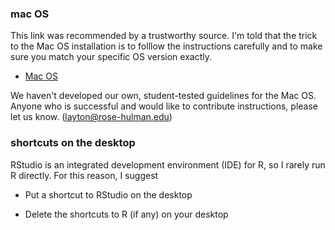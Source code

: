 ### mac OS

This link was recommended by a trustworthy source. I'm told that the trick to the Mac OS installation is to folllow the instructions carefully and to make sure you match your specific OS version exactly.

-   [Mac OS](https://rud.is/b/2015/10/20/installing-r-on-os-x/)

We haven't developed our own, student-tested guidelines for the Mac OS. Anyone who is successful and would like to contribute instructions, please let us know. (<layton@rose-hulman.edu>)

### shortcuts on the desktop

RStudio is an integrated development environment (IDE) for R, so I rarely run R directly. For this reason, I suggest

-   Put a shortcut to RStudio on the desktop

-   Delete the shortcuts to R (if any) on your desktop
